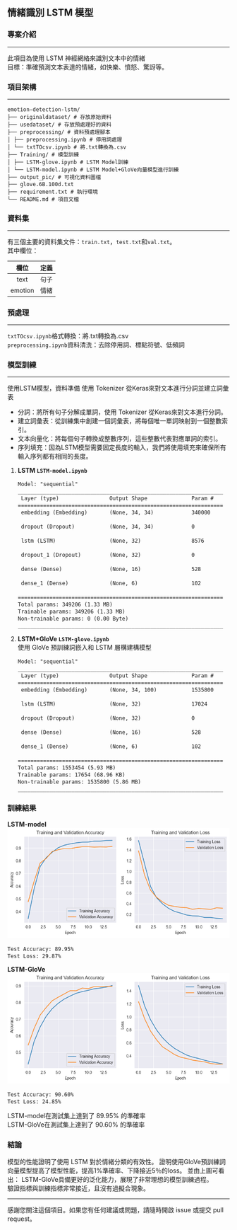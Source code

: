 ## 情緒識別 LSTM 模型

### 專案介紹
***
此項目為使用 LSTM 神經網絡來識別文本中的情緒  
目標：準確預測文本表達的情緒，如快樂、憤怒、驚訝等。

### 項目架構
***
```
emotion-detection-lstm/
├── originaldataset/ # 存放原始資料
├── usedataset/ # 存放預處理好的資料
├── preprocessing/ # 資料預處理腳本
│ ├── preprocessing.ipynb # 停用詞處理
│ └── txtTOcsv.ipynb # 將.txt轉換為.csv
├── Training/ # 模型訓練
│ ├── LSTM-glove.ipynb # LSTM Model訓練
│ └── LSTM-model.ipynb # LSTM Model+GloVe向量模型進行訓練
├── output_pic/ # 可視化資料圖檔
├── glove.6B.100d.txt
├── requirement.txt # 執行環境
└── README.md # 項目文檔
```

### 資料集
***
有三個主要的資料集文件：`train.txt`，`test.txt`和`val.txt`。  
其中欄位：

|   欄位    | 定義 |
|:-------:|:--:|
|  text   | 句子 |
| emotion | 情緒 |


### 預處理
***
`txtTOcsv.ipynb`格式轉換：將.txt轉換為.csv  
`preprocessing.ipynb`資料清洗：去除停用詞、標點符號、低頻詞

### 模型訓練
***
使用LSTM模型，資料準備
使用 Tokenizer 從Keras來對文本進行分詞並建立詞彙表
- 分詞：將所有句子分解成單詞，使用 Tokenizer 從Keras來對文本進行分詞。  
- 建立詞彙表：從訓練集中創建一個詞彙表，將每個唯一單詞映射到一個整數索引。  
- 文本向量化：將每個句子轉換成整數序列，這些整數代表對應單詞的索引。  
- 序列填充：因為LSTM模型需要固定長度的輸入，我們將使用填充來確保所有輸入序列都有相同的長度。

1. **LSTM `LSTM-model.ipynb`**
    ```
    Model: "sequential"
    _________________________________________________________________
     Layer (type)                Output Shape              Param #   
    =================================================================
     embedding (Embedding)       (None, 34, 34)            340000    
                                                                     
     dropout (Dropout)           (None, 34, 34)            0         
                                                                     
     lstm (LSTM)                 (None, 32)                8576      
                                                                     
     dropout_1 (Dropout)         (None, 32)                0         
                                                                     
     dense (Dense)               (None, 16)                528       
                                                                     
     dense_1 (Dense)             (None, 6)                 102       
                                                                     
    =================================================================
    Total params: 349206 (1.33 MB)
    Trainable params: 349206 (1.33 MB)
    Non-trainable params: 0 (0.00 Byte)
    _________________________________________________________________
    ```
2. **LSTM+GloVe `LSTM-glove.ipynb`**   
使用 GloVe 預訓練詞嵌入和 LSTM 層構建構模型
    ```
    Model: "sequential"
    _________________________________________________________________
     Layer (type)                Output Shape              Param #   
    =================================================================
     embedding (Embedding)       (None, 34, 100)           1535800   
                                                                     
     lstm (LSTM)                 (None, 32)                17024     
                                                                     
     dropout (Dropout)           (None, 32)                0         
                                                                     
     dense (Dense)               (None, 16)                528       
                                                                     
     dense_1 (Dense)             (None, 6)                 102       
                                                                     
    =================================================================
    Total params: 1553454 (5.93 MB)
    Trainable params: 17654 (68.96 KB)
    Non-trainable params: 1535800 (5.86 MB)
    _________________________________________________________________
    ```


### 訓練結果
**LSTM-model**
![pic](output_pic/LSTMmodel_Accuracy&loss.png)
```
Test Accuracy: 89.95%
Test Loss: 29.87%
```
**LSTM-GloVe**
![pic2](output_pic/LSTMglove_Accuracy&loss.png)
```
Test Accuracy: 90.60%
Test Loss: 24.85%
```
LSTM-model在測試集上達到了 89.95% 的準確率  
LSTM-GloVe在測試集上達到了 90.60% 的準確率

### 結論
模型的性能證明了使用 LSTM 對於情緒分類的有效性。
證明使用GloVe預訓練詞向量模型提高了模型性能，提高1%準確率、下降接近5％的loss。
並由上圖可看出：
LSTM-GloVe具備更好的泛化能力，展現了非常理想的模型訓練過程。  
驗證指標與訓練指標非常接近，且沒有過擬合現象。

---

感謝您關注這個項目。如果您有任何建議或問題，請隨時開啟 issue 或提交 pull request。
